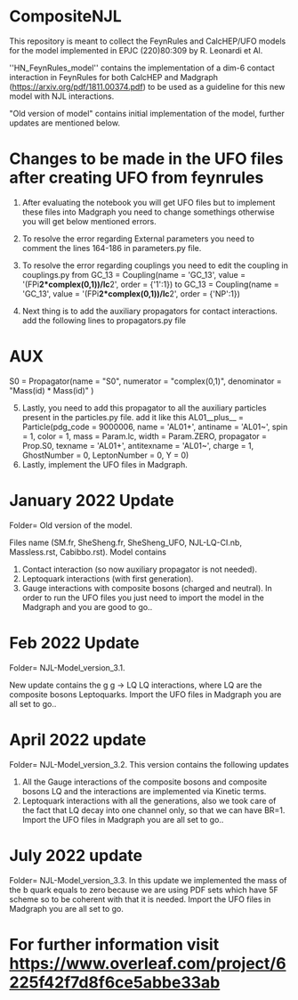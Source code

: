 # CompositeNJL

This repository is meant to collect the FeynRules and CalcHEP/UFO models for the model implemented in EPJC (220)80:309 by R. Leonardi et Al.

''HN_FeynRules_model'' contains the implementation of a dim-6 contact interaction in FeynRules for both CalcHEP and Madgraph (https://arxiv.org/pdf/1811.00374.pdf) to be used as a guideline for this new model with NJL interactions.

 "Old version of model" contains initial implementation of the model, further updates are mentioned below.
 
# Changes to be made in the UFO files after creating UFO from feynrules
1) After evaluating the notebook you will get UFO files but to implement these files into Madgraph you need to change somethings otherwise you will get below mentioned errors.
2) To resolve the error regarding External parameters you need to comment the lines 164-186 in parameters.py file.
3) To resolve the error regarding couplings you need to edit the coupling in couplings.py
from
GC_13 = Coupling(name = 'GC_13',
                 value = '(FPi**2*complex(0,1))/lc**2',
                 order = {'1':1})
to GC_13 = Coupling(name = 'GC_13',
value = '(FPi**2*complex(0,1))/lc**2',
order = {'NP':1})

4) Next thing is to add the auxiliary propagators for contact interactions. add the following lines to propagators.py file

# AUX
S0 = Propagator(name = "S0",
                numerator = "complex(0,1)",
                denominator =  "Mass(id) * Mass(id)"
               )

               
5)  Lastly, you need to add this propagator to all the auxiliary particles present in the particles.py file.
add it like this 
AL01__plus__ = Particle(pdg_code = 9000006,
                        name = 'AL01+',
                        antiname = 'AL01~',
                        spin = 1,
                        color = 1,
                        mass = Param.lc,
                        width = Param.ZERO,
                        propagator = Prop.S0,
                        texname = 'AL01+',
                        antitexname = 'AL01~',
                        charge = 1,
                        GhostNumber = 0,
                        LeptonNumber = 0,
                        Y = 0)
6) Lastly, implement the UFO files in Madgraph.

# January 2022 Update
Folder= Old version of the model.

Files name (SM.fr, SheSheng.fr, SheSheng_UFO, NJL-LQ-CI.nb, Massless.rst, Cabibbo.rst).
Model contains 
1) Contact interaction (so now auxiliary propagator is not needed).
2) Leptoquark interactions (with first generation).
3) Gauge interactions with composite bosons (charged and neutral).
In order to run the UFO files you just need to import the model in the Madgraph and you are good to go.. 



# Feb 2022 Update 
Folder= NJL-Model_version_3.1.

New update contains the g g -> LQ LQ interactions, where LQ are the composite bosons Leptoquarks. 
Import the UFO files in Madgraph you are all set to go.. 


# April 2022 update
Folder= NJL-Model_version_3.2.
This version contains the following updates
1) All the Gauge interactions of the composite bosons and composite bosons LQ and the interactions are implemented via Kinetic terms.
2) Leptoquark interactions with all the generations, also we took care of the fact that LQ decay into one channel only, so that we can have BR=1.  
Import the UFO files in Madgraph you are all set to go.. 

# July 2022 update
Folder= NJL-Model_version_3.3.
In this update we implemented the mass of the b quark equals to zero because we are using PDF sets which have 5F scheme so to be coherent with that it is needed. 
Import the UFO files in Madgraph you are all set to go.

# For further information visit https://www.overleaf.com/project/6225f42f7d8f6ce5abbe33ab

